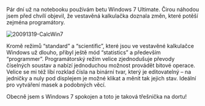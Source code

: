 <!-- dcterms:identifier = aspnetcz#224 -->
<!-- dcterms:title = Programátorská kalkulačka ve Windows 7 -->
<!-- dcterms:abstract = Pár dní už na notebooku používám betu Windows 7 Ultimate. Čirou náhodou jsem před chvílí objevil, že vestavěná kalkulačka doznala změn, které potěší zejména programátory. -->
<!-- np9:categoryId = 7 -->
<!-- x4w:category = Software -->
<!-- np9:authorId = 1 -->
<!-- np9:authorEmail = michal.valasek@altairis.cz -->
<!-- dcterms:creator = Michal Altair Valášek -->
<!-- dcterms:created = 2009-03-19T13:17:36.423+01:00 -->
<!-- dcterms:dateAccepted = 2009-03-19T13:17:36.423+01:00 -->

Pár dní už na notebooku používám betu Windows 7 Ultimate. Čirou náhodou jsem před chvílí objevil, že vestavěná kalkulačka doznala změn, které potěší zejména programátory.

![20091319-CalcWin7](https://www.cdn.altairis.cz/Blog/2009/20090319-20091319-CalcWin7_3.png "20091319-CalcWin7") 

Kromě režimů “standard” a “scientific”, které jsou ve vestavěné kalkulačce Windows už dlouho, přibyl ještě mód “statistics” a především “programmer”. Programátorský režim velice zjednodušuje převody číselných soustav a nabízí jednoduchou možnost provádět bitové operace. Velice se mi též líbí rozklad čísla na binární tvar, který je editovatelný – na jedničky a nuly pod displejem je možné klikat a měnit tak jejich stav. Ideální pro vytváření masek a podobných věcí.

Obecně jsem s Windows 7 spokojen a toto je taková třešnička na dortu!